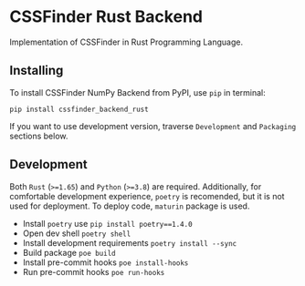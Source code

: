# CSSFinder Rust Backend

Implementation of CSSFinder in Rust Programming Language.

## Installing

To install CSSFinder NumPy Backend from PyPI, use `pip` in terminal:

```
pip install cssfinder_backend_rust
```

If you want to use development version, traverse `Development` and `Packaging`
sections below.

## Development

Both `Rust` (`>=1.65`) and `Python` (`>=3.8`) are required. Additionally, for
comfortable development experience, `poetry` is recomended, but it is not used
for deployment. To deploy code, `maturin` package is used.

- Install `poetry` use `pip install poetry==1.4.0`
- Open dev shell `poetry shell`
- Install development requirements `poetry install --sync`
- Build package `poe build`
- Install pre-commit hooks `poe install-hooks`
- Run pre-commit hooks `poe run-hooks`
